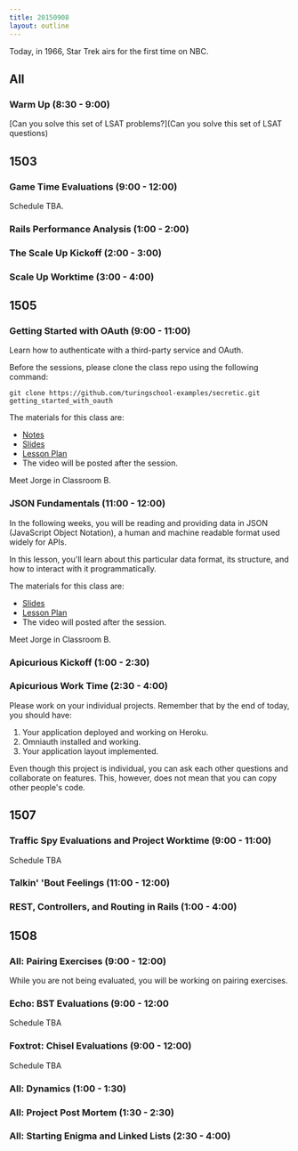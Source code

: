 ```yaml
---
title: 20150908
layout: outline
---
```


Today, in 1966, Star Trek airs for the first time on NBC.


## All

### Warm Up (8:30 - 9:00)

[Can you solve this set of LSAT problems?](Can you solve this set of LSAT questions)


## 1503

### Game Time Evaluations (9:00 - 12:00)

Schedule TBA.

### Rails Performance Analysis (1:00 - 2:00)

### The Scale Up Kickoff (2:00 - 3:00)

### Scale Up Worktime (3:00 - 4:00)


## 1505

### Getting Started with OAuth (9:00 - 11:00)

Learn how to authenticate with a third-party service and OAuth.

Before the sessions, please clone the class repo using the following command:

```
git clone https://github.com/turingschool-examples/secretic.git getting_started_with_oauth
```

The materials for this class are:

* [Notes](https://www.dropbox.com/s/7g33so0ltzuuhdd/Turing%20-%20Getting%20Started%20with%20OAuth%20%28Notes%29.pages?dl=0)
* [Slides](https://www.dropbox.com/s/zu2gifw3jz67r57/Turing%20-%20Getting%20Started%20with%20OAuth.key?dl=0)
* [Lesson Plan](https://github.com/turingschool/lesson_plans/blob/master/ruby_03-professional_rails_applications/getting_started_with_oauth.markdown#L605)
* The video will be posted after the session.

Meet Jorge in Classroom B.

### JSON Fundamentals (11:00 - 12:00)

In the following weeks, you will be reading and providing data in JSON (JavaScript Object Notation), a human and machine readable format used widely for APIs.

In this lesson, you'll learn about this particular data format, its structure, and how to interact with it programmatically.

The materials for this class are:

* [Slides](https://www.dropbox.com/s/z68rpgrrojqn96k/Turing%20-%20JSON%20Fundamentals.key?dl=0)
* [Lesson Plan](https://github.com/turingschool/lesson_plans/blob/master/ruby_03-professional_rails_applications/json_fundementals.markdown)
* The video will posted after the session.

Meet Jorge in Classroom B.

### Apicurious Kickoff (1:00 - 2:30)

### Apicurious Work Time (2:30 - 4:00)

Please work on your individual projects. Remember that by the end of today, you should have:

1. Your application deployed and working on Heroku.
2. Omniauth installed and working.
3. Your application layout implemented.

Even though this project is individual, you can ask each other questions and collaborate on features. This, however, does not mean that you can copy other people's code.

## 1507

### Traffic Spy Evaluations and Project Worktime (9:00 - 11:00)

Schedule TBA

### Talkin' 'Bout Feelings (11:00 - 12:00)

### REST, Controllers, and Routing in Rails (1:00 - 4:00)


## 1508

### All: Pairing Exercises (9:00 - 12:00)

While you are not being evaluated, you will be working on pairing exercises.

### Echo: BST Evaluations (9:00 - 12:00

Schedule TBA

### Foxtrot: Chisel Evaluations (9:00 - 12:00)

Schedule TBA

### All: Dynamics (1:00 - 1:30)

### All: Project Post Mortem (1:30 - 2:30)

### All: Starting Enigma and Linked Lists (2:30 - 4:00)
